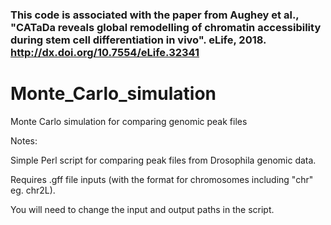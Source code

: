 
### This code is associated with the paper from Aughey et al., "CATaDa reveals global remodelling of chromatin accessibility during stem cell differentiation in vivo". eLife, 2018. http://dx.doi.org/10.7554/eLife.32341


# Monte_Carlo_simulation
Monte Carlo simulation for comparing genomic peak files

Notes:

Simple Perl script for comparing peak files from Drosophila genomic data.

Requires .gff file inputs (with the format for chromosomes including "chr" eg. chr2L).

You will need to change the input and output paths in the script.
